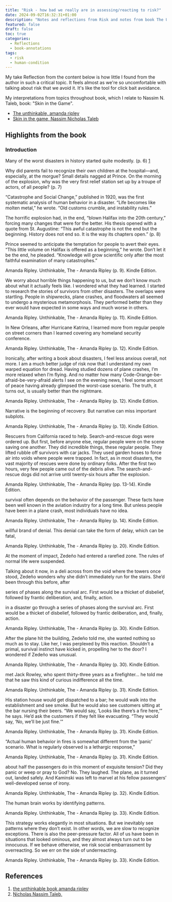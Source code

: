 ```yaml
---
title: "Risk - how bad we really are in assessing/reacting to risk?"
date: 2024-09-02T16:32:31+01:00
description: "Notes and reflections from Risk and notes from book The Unthinkable"
featured: false
draft: false
toc: true
categories:
  - Reflections
  - book-annotations
tags:
  - risk
  - human-condition
---
```



My take Reflection from the content below is how little I found from the author in such a critical topic. It feels
almost as we're so uncomfortable with talking about risk that we avoid it. It's like the tool for click bait
avoidance.
 
My interpretations from topics throughout book, which I relate to Nassim N. Taleb, book: "Skin in the Game". 

* [The unthinkable, amanda ripley](https://www.amandaripley.com/the-unthinkable)
* [Skin in the game, Nassim Nicholas Taleb](https://www.goodreads.com/book/show/36064445-skin-in-the-game)

## Highlights from the book

### Introduction

Many of the worst disasters in history started quite modestly. (p. 6) [1](#references)

Why did parents fail to recognize their own children at the hospital—and, especially, at the morgue? Small details nagged at Prince. On the morning of the explosion, why was the very first relief station set up by a troupe of actors, of all people? (p. 7)

“Catastrophe and Social Change,” published in 1920, was the first systematic analysis of human behavior in a disaster. “Life becomes like molten metal,” he wrote. “Old customs crumble, and instability rules.”


The horrific explosion had, in the end, “blown Halifax into the 20th century,” forcing many changes that were for the better. His thesis opened with a quote from St. Augustine: “This awful catastrophe is not the end but the beginning. History does not end so. It is the way its chapters open.” (p. 8)

Prince seemed to anticipate the temptation for people to avert their eyes. “This little volume on Halifax is offered as a beginning,” he wrote. Don’t let it be the end, he pleaded. “Knowledge will grow scientific only after the most faithful examination of many catastrophes.”

Amanda Ripley. Unthinkable, The - Amanda Ripley (p. 9). Kindle Edition. 


We worry about horrible things happening to us, but we don’t know much about what it actually feels like. I wondered what they had learned. I started to research the stories of survivors from other disasters. The overlaps were startling. People in shipwrecks, plane crashes, and floodwaters all seemed to undergo a mysterious metamorphosis. They performed better than they ever would have expected in some ways and much worse in others.

Amanda Ripley. Unthinkable, The - Amanda Ripley (p. 11). Kindle Edition. 

In New Orleans, after Hurricane Katrina, I learned more from regular people on street corners than I learned covering any homeland security conference.

Amanda Ripley. Unthinkable, The - Amanda Ripley (p. 12). Kindle Edition. 


Ironically, after writing a book about disasters, I feel less anxious overall, not more. I am a much better judge of risk now that I understand my own warped equation for dread. Having studied dozens of plane crashes, I’m more relaxed when I’m flying. And no matter how many Code-Orange-be-afraid-be-very-afraid alerts I see on the evening news, I feel some amount of peace having already glimpsed the worst-case scenario. The truth, it turns out, is usually better than the nightmare.

Amanda Ripley. Unthinkable, The - Amanda Ripley (p. 12). Kindle Edition. 

Narrative is the beginning of recovery. But narrative can miss important subplots.

Amanda Ripley. Unthinkable, The - Amanda Ripley (p. 13). Kindle Edition. 

Rescuers from California raced to help. Search-and-rescue dogs were ordered up. But first, before anyone else, regular people were on the scene saving one another. They did incredible things, these regular people. They lifted rubble off survivors with car jacks. They used garden hoses to force air into voids where people were trapped. In fact, as in most disasters, the vast majority of rescues were done by ordinary folks. After the first two hours, very few people came out of the debris alive. The search-and-rescue dogs did not arrive until twenty-six hours after the explosion.

Amanda Ripley. Unthinkable, The - Amanda Ripley (pp. 13-14). Kindle Edition. 

survival often depends on the behavior of the passenger. These facts have been well known in the aviation industry for a long time. But unless people have been in a plane crash, most individuals have no idea.

Amanda Ripley. Unthinkable, The - Amanda Ripley (p. 14). Kindle Edition. 

willful brand of denial. This denial can take the form of delay, which can be fatal,

Amanda Ripley. Unthinkable, The - Amanda Ripley (p. 20). Kindle Edition. 


At the moment of impact, Zedeño had entered a rarefied zone. The rules of normal life were suspended.

Talking about it now, in a deli across from the void where the towers once stood, Zedeño wonders why she didn’t immediately run for the stairs. She’d been through this before, after
 
series of phases along the survival arc. First would be a thicket of disbelief, followed by frantic deliberation, and, finally, action.

in a disaster go through a series of phases along the survival arc. First would be a thicket of disbelief, followed by frantic deliberation, and, finally, action.

Amanda Ripley. Unthinkable, The - Amanda Ripley (p. 30). Kindle Edition.

After the plane hit the building, Zedeño told me, she wanted nothing so much as to stay. Like her, I was perplexed by this reaction. Shouldn’t a primal, survival instinct have kicked in, propelling her to the door? I wondered if Zedeño was unusual.

Amanda Ripley. Unthinkable, The - Amanda Ripley (p. 30). Kindle Edition. 

met Jack Rowley, who spent thirty-three years as a firefighter...  he told me that he saw this kind of curious indifference all the time.

Amanda Ripley. Unthinkable, The - Amanda Ripley (p. 31). Kindle Edition.

His station house would get dispatched to a bar; he would walk into the establishment and see smoke. But he would also see customers sitting at the bar nursing their beers. “We would say, ‘Looks like there’s a fire here,’” he says. He’d ask the customers if they felt like evacuating. “They would say, ‘No, we’ll be just fine.’”

Amanda Ripley. Unthinkable, The - Amanda Ripley (p. 31). Kindle Edition. 

“Actual human behavior in fires is somewhat different from the ‘panic’ scenario. What is regularly observed is a lethargic response,”

Amanda Ripley. Unthinkable, The - Amanda Ripley (p. 31). Kindle Edition. 


about half the passengers do in this moment of exquisite tension? Did they panic or weep or pray to God? No. They laughed. The plane, as it turned out, landed safely. And Kaminski was left to marvel at his fellow passengers’ well-developed sense of irony.

Amanda Ripley. Unthinkable, The - Amanda Ripley (p. 32). Kindle Edition. 


The human brain works by identifying patterns.

Amanda Ripley. Unthinkable, The - Amanda Ripley (p. 33). Kindle Edition. 

This strategy works elegantly in most situations. But we inevitably see patterns where they don’t exist. In other words, we are slow to recognize exceptions. There is also the peer-pressure factor. All of us have been in situations that looked ominous, and they almost always turn out to be innocuous. If we behave otherwise, we risk social embarrassment by overreacting. So we err on the side of underreacting.

Amanda Ripley. Unthinkable, The - Amanda Ripley (p. 33). Kindle Edition. 

## References

1. [the unthinkable book amanda ripley](https://www.amandaripley.com/the-unthinkable)
2. [Nicholas Nassim Taleb, ](com/watch?v=4P47UTF0tZA)
